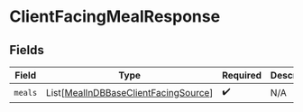 # ClientFacingMealResponse


## Fields

| Field                                                                                         | Type                                                                                          | Required                                                                                      | Description                                                                                   |
| --------------------------------------------------------------------------------------------- | --------------------------------------------------------------------------------------------- | --------------------------------------------------------------------------------------------- | --------------------------------------------------------------------------------------------- |
| `meals`                                                                                       | List[[MealInDBBaseClientFacingSource](../../models/shared/mealindbbaseclientfacingsource.md)] | :heavy_check_mark:                                                                            | N/A                                                                                           |